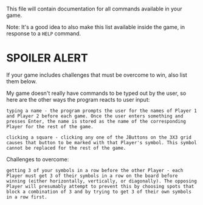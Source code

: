 This file will contain documentation for all commands available in your game.

Note:  It's a good idea to also make this list available inside the game, in response to a `HELP` command.


# SPOILER ALERT

If your game includes challenges that must be overcome to win, also list them below.

My game doesn't really have commands to be typed out by the user, so here are the other ways the program reacts to user input:

    typing a name - the program prompts the user for the names of Player 1 and Player 2 before each game. Once the user enters something and presses Enter, the name is stored as the name of the corresponding Player for the rest of the game.

    clicking a square - clicking any one of the JButtons on the 3X3 grid causes that button to be marked with that Player's symbol. This symbol cannot be replaced for the rest of the game.

Challenges to overcome:

    getting 3 of your symbols in a row before the other Player - each Player must get 3 of their symbols in a row on the board before winning (either horizontally, vertically, or diagonally). The opposing Player will presumably attempt to prevent this by choosing spots that block a combination of 3 and by trying to get 3 of their own symbols in a row first.
